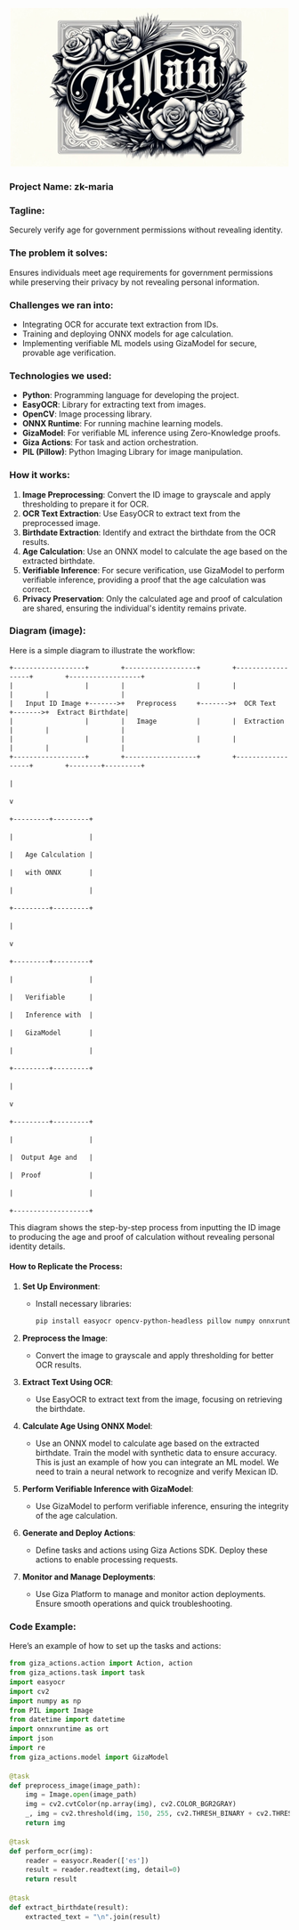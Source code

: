 <p align="center">
  <img src="zkmaria2.jpeg" width="500" alt="Description of the image">
</p>

### Project Name: zk-maria

### Tagline:
Securely verify age for government permissions without revealing identity.

### The problem it solves:
Ensures individuals meet age requirements for government permissions while preserving their privacy by not revealing personal information.

### Challenges we ran into:
- Integrating OCR for accurate text extraction from IDs.
- Training and deploying ONNX models for age calculation.
- Implementing verifiable ML models using GizaModel for secure, provable age verification.

### Technologies we used:
- **Python**: Programming language for developing the project.
- **EasyOCR**: Library for extracting text from images.
- **OpenCV**: Image processing library.
- **ONNX Runtime**: For running machine learning models.
- **GizaModel**: For verifiable ML inference using Zero-Knowledge proofs.
- **Giza Actions**: For task and action orchestration.
- **PIL (Pillow)**: Python Imaging Library for image manipulation.

### How it works:
1. **Image Preprocessing**: Convert the ID image to grayscale and apply thresholding to prepare it for OCR.
2. **OCR Text Extraction**: Use EasyOCR to extract text from the preprocessed image.
3. **Birthdate Extraction**: Identify and extract the birthdate from the OCR results.
4. **Age Calculation**: Use an ONNX model to calculate the age based on the extracted birthdate.
5. **Verifiable Inference**: For secure verification, use GizaModel to perform verifiable inference, providing a proof that the age calculation was correct.
6. **Privacy Preservation**: Only the calculated age and proof of calculation are shared, ensuring the individual's identity remains private.

### Diagram (image):

Here is a simple diagram to illustrate the workflow:

```plaintext
+------------------+        +------------------+        +------------------+        +------------------+
|                  |        |                  |        |                  |        |                  |
|   Input ID Image +------->+   Preprocess     +------->+  OCR Text        +------->+  Extract Birthdate|
|                  |        |   Image          |        |  Extraction      |        |                  |
|                  |        |                  |        |                  |        |                  |
+------------------+        +------------------+        +------------------+        +--------+---------+
                                                                                             |
                                                                                             v
                                                                                   +---------+---------+
                                                                                   |                   |
                                                                                   |   Age Calculation |
                                                                                   |   with ONNX       |
                                                                                   |                   |
                                                                                   +---------+---------+
                                                                                             |
                                                                                             v
                                                                                   +---------+---------+
                                                                                   |                   |
                                                                                   |   Verifiable      |
                                                                                   |   Inference with  |
                                                                                   |   GizaModel       |
                                                                                   |                   |
                                                                                   +---------+---------+
                                                                                             |
                                                                                             v
                                                                                   +---------+---------+
                                                                                   |                   |
                                                                                   |  Output Age and   |
                                                                                   |  Proof            |
                                                                                   |                   |
                                                                                   +-------------------+
```

This diagram shows the step-by-step process from inputting the ID image to producing the age and proof of calculation without revealing personal identity details.


#### How to Replicate the Process:

1. **Set Up Environment**:
   - Install necessary libraries:
     ```bash
     pip install easyocr opencv-python-headless pillow numpy onnxruntime giza_actions
     ```

2. **Preprocess the Image**:
   - Convert the image to grayscale and apply thresholding for better OCR results.

3. **Extract Text Using OCR**:
   - Use EasyOCR to extract text from the image, focusing on retrieving the birthdate.

4. **Calculate Age Using ONNX Model**:
   - Use an ONNX model to calculate age based on the extracted birthdate. Train the model with synthetic data to ensure accuracy. This is just an example of how you can integrate an ML model. We need to train a neural network to recognize and verify Mexican ID.    

5. **Perform Verifiable Inference with GizaModel**:
   - Use GizaModel to perform verifiable inference, ensuring the integrity of the age calculation.

6. **Generate and Deploy Actions**:
   - Define tasks and actions using Giza Actions SDK. Deploy these actions to enable processing requests.

7. **Monitor and Manage Deployments**:
   - Use Giza Platform to manage and monitor action deployments. Ensure smooth operations and quick troubleshooting.

### Code Example:

Here’s an example of how to set up the tasks and actions:

```python
from giza_actions.action import Action, action
from giza_actions.task import task
import easyocr
import cv2
import numpy as np
from PIL import Image
from datetime import datetime
import onnxruntime as ort
import json
import re
from giza_actions.model import GizaModel

@task
def preprocess_image(image_path):
    img = Image.open(image_path)
    img = cv2.cvtColor(np.array(img), cv2.COLOR_BGR2GRAY)
    _, img = cv2.threshold(img, 150, 255, cv2.THRESH_BINARY + cv2.THRESH_OTSU)
    return img

@task
def perform_ocr(img):
    reader = easyocr.Reader(['es'])
    result = reader.readtext(img, detail=0)
    return result

@task
def extract_birthdate(result):
    extracted_text = "\n".join(result)

